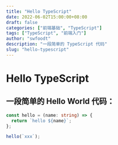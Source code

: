 ```yaml
---
title: "Hello TypeScript"
date: 2022-06-02T15:00:00+08:00
draft: false
categories: ["前端基础", "TypeScript"]
tags: ["TypeScript", "前端入门"]
author: "swfoodt"
description: "一段简单的 TypeScript 代码"
slug: "hello-typescript"
---
```

# Hello TypeScript

## 一段简单的 Hello World 代码：

```ts
const hello = (name: string) => {
  return `hello ${name}`;
};

hello(`xxx`);
```
